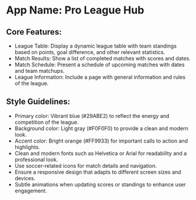 # **App Name**: Pro League Hub

## Core Features:

- League Table: Display a dynamic league table with team standings based on points, goal difference, and other relevant statistics.
- Match Results: Show a list of completed matches with scores and dates.
- Match Schedule: Present a schedule of upcoming matches with dates and team matchups.
- League Information: Include a page with general information and rules of the league.

## Style Guidelines:

- Primary color: Vibrant blue (#29ABE2) to reflect the energy and competition of the league.
- Background color: Light gray (#F0F0F0) to provide a clean and modern look.
- Accent color: Bright orange (#FF9933) for important calls to action and highlights.
- Clean and modern fonts such as Helvetica or Arial for readability and a professional look.
- Use soccer-related icons for match details and navigation.
- Ensure a responsive design that adapts to different screen sizes and devices.
- Subtle animations when updating scores or standings to enhance user engagement.